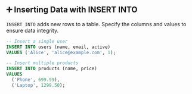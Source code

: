 ## ➕ Inserting Data with INSERT INTO
`INSERT INTO` adds new rows to a table. Specify the columns and values to ensure data integrity.

```sql
-- Insert a single user
INSERT INTO users (name, email, active)
VALUES ('Alice', 'alice@example.com', 1);

-- Insert multiple products
INSERT INTO products (name, price)
VALUES
  ('Phone', 699.99),
  ('Laptop', 1299.50);
```